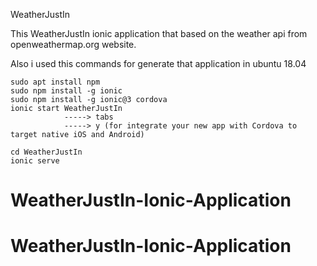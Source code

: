 WeatherJustIn

This WeatherJustIn ionic application that based on the weather api from openweathermap.org website.

Also i used this commands for generate that application in ubuntu 18.04

	sudo apt install npm
	sudo npm install -g ionic
	sudo npm install -g ionic@3 cordova 
	ionic start WeatherJustIn
				-----> tabs
				-----> y (for integrate your new app with Cordova to target native iOS and Android)

	cd WeatherJustIn
	ionic serve
# WeatherJustIn-Ionic-Application
# WeatherJustIn-Ionic-Application
